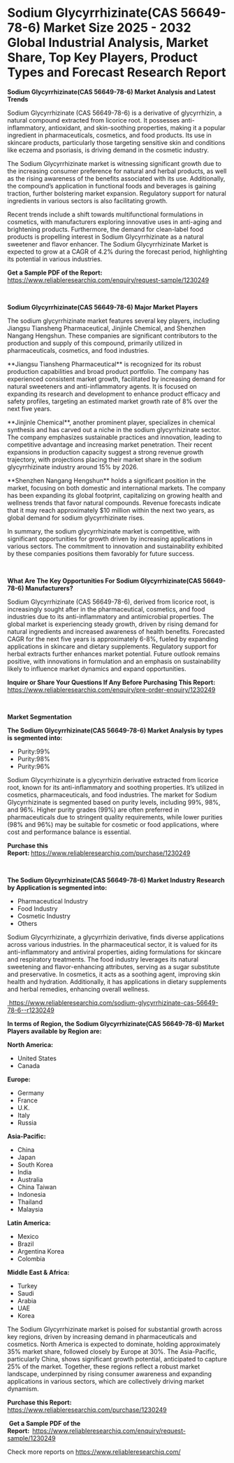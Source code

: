 <p><h1>Sodium Glycyrrhizinate(CAS 56649-78-6) Market Size 2025 - 2032 Global Industrial Analysis, Market Share, Top Key Players, Product Types and Forecast Research Report</h1></p><p><strong>Sodium Glycyrrhizinate(CAS 56649-78-6) Market Analysis and Latest Trends</strong></p>
<p><p>Sodium Glycyrrhizinate (CAS 56649-78-6) is a derivative of glycyrrhizin, a natural compound extracted from licorice root. It possesses anti-inflammatory, antioxidant, and skin-soothing properties, making it a popular ingredient in pharmaceuticals, cosmetics, and food products. Its use in skincare products, particularly those targeting sensitive skin and conditions like eczema and psoriasis, is driving demand in the cosmetic industry.</p><p>The Sodium Glycyrrhizinate market is witnessing significant growth due to the increasing consumer preference for natural and herbal products, as well as the rising awareness of the benefits associated with its use. Additionally, the compound’s application in functional foods and beverages is gaining traction, further bolstering market expansion. Regulatory support for natural ingredients in various sectors is also facilitating growth.</p><p>Recent trends include a shift towards multifunctional formulations in cosmetics, with manufacturers exploring innovative uses in anti-aging and brightening products. Furthermore, the demand for clean-label food products is propelling interest in Sodium Glycyrrhizinate as a natural sweetener and flavor enhancer. The Sodium Glycyrrhizinate Market is expected to grow at a CAGR of 4.2% during the forecast period, highlighting its potential in various industries.</p></p>
<p><strong>Get a Sample PDF of the Report:&nbsp;</strong> <a href="https://www.reliableresearchiq.com/enquiry/request-sample/1230249?utm_campaign=2282&utm_medium=2&utm_source=Github&utm_content=ia&utm_term=03042025&utm_id=sodium-glycyrrhizinatecas-56649-78-6">https://www.reliableresearchiq.com/enquiry/request-sample/1230249</a></p>
<p>&nbsp;</p>
<p><strong>Sodium Glycyrrhizinate(CAS 56649-78-6) Major Market Players</strong></p>
<p><p>The sodium glycyrrhizinate market features several key players, including Jiangsu Tiansheng Pharmaceutical, Jinjinle Chemical, and Shenzhen Nangang Hengshun. These companies are significant contributors to the production and supply of this compound, primarily utilized in pharmaceuticals, cosmetics, and food industries.</p><p>**Jiangsu Tiansheng Pharmaceutical** is recognized for its robust production capabilities and broad product portfolio. The company has experienced consistent market growth, facilitated by increasing demand for natural sweeteners and anti-inflammatory agents. It is focused on expanding its research and development to enhance product efficacy and safety profiles, targeting an estimated market growth rate of 8% over the next five years.</p><p>**Jinjinle Chemical**, another prominent player, specializes in chemical synthesis and has carved out a niche in the sodium glycyrrhizinate sector. The company emphasizes sustainable practices and innovation, leading to competitive advantage and increasing market penetration. Their recent expansions in production capacity suggest a strong revenue growth trajectory, with projections placing their market share in the sodium glycyrrhizinate industry around 15% by 2026.</p><p>**Shenzhen Nangang Hengshun** holds a significant position in the market, focusing on both domestic and international markets. The company has been expanding its global footprint, capitalizing on growing health and wellness trends that favor natural compounds. Revenue forecasts indicate that it may reach approximately $10 million within the next two years, as global demand for sodium glycyrrhizinate rises.</p><p>In summary, the sodium glycyrrhizinate market is competitive, with significant opportunities for growth driven by increasing applications in various sectors. The commitment to innovation and sustainability exhibited by these companies positions them favorably for future success.</p></p>
<p>&nbsp;</p>
<p><strong>What Are The Key Opportunities For Sodium Glycyrrhizinate(CAS 56649-78-6) Manufacturers?</strong></p>
<p><p>Sodium Glycyrrhizinate (CAS 56649-78-6), derived from licorice root, is increasingly sought after in the pharmaceutical, cosmetics, and food industries due to its anti-inflammatory and antimicrobial properties. The global market is experiencing steady growth, driven by rising demand for natural ingredients and increased awareness of health benefits. Forecasted CAGR for the next five years is approximately 6-8%, fueled by expanding applications in skincare and dietary supplements. Regulatory support for herbal extracts further enhances market potential. Future outlook remains positive, with innovations in formulation and an emphasis on sustainability likely to influence market dynamics and expand opportunities.</p></p>
<p><strong>Inquire or Share Your Questions If Any Before Purchasing This Report:</strong> <a href="https://www.reliableresearchiq.com/enquiry/pre-order-enquiry/1230249?utm_campaign=2282&utm_medium=2&utm_source=Github&utm_content=ia&utm_term=03042025&utm_id=sodium-glycyrrhizinatecas-56649-78-6">https://www.reliableresearchiq.com/enquiry/pre-order-enquiry/1230249</a></p>
<p>&nbsp;</p>
<p><strong>Market Segmentation</strong></p>
<p><strong>The Sodium Glycyrrhizinate(CAS 56649-78-6) Market Analysis by types is segmented into:</strong></p>
<p><ul><li>Purity:99%</li><li>Purity:98%</li><li>Purity:96%</li></ul></p>
<p><p>Sodium Glycyrrhizinate is a glycyrrhizin derivative extracted from licorice root, known for its anti-inflammatory and soothing properties. It’s utilized in cosmetics, pharmaceuticals, and food industries. The market for Sodium Glycyrrhizinate is segmented based on purity levels, including 99%, 98%, and 96%. Higher purity grades (99%) are often preferred in pharmaceuticals due to stringent quality requirements, while lower purities (98% and 96%) may be suitable for cosmetic or food applications, where cost and performance balance is essential.</p></p>
<p><strong>Purchase this Report:&nbsp;</strong><a href="https://www.reliableresearchiq.com/purchase/1230249?utm_campaign=2282&utm_medium=2&utm_source=Github&utm_content=ia&utm_term=03042025&utm_id=sodium-glycyrrhizinatecas-56649-78-6">https://www.reliableresearchiq.com/purchase/1230249</a></p>
<p>&nbsp;</p>
<p><strong>The Sodium Glycyrrhizinate(CAS 56649-78-6) Market Industry Research by Application is segmented into:</strong></p>
<p><ul><li>Pharmaceutical Industry</li><li>Food Industry</li><li>Cosmetic Industry</li><li>Others</li></ul></p>
<p><p>Sodium Glycyrrhizinate, a glycyrrhizin derivative, finds diverse applications across various industries. In the pharmaceutical sector, it is valued for its anti-inflammatory and antiviral properties, aiding formulations for skincare and respiratory treatments. The food industry leverages its natural sweetening and flavor-enhancing attributes, serving as a sugar substitute and preservative. In cosmetics, it acts as a soothing agent, improving skin health and hydration. Additionally, it has applications in dietary supplements and herbal remedies, enhancing overall wellness.</p></p>
<p><a href="https://www.reliableresearchiq.com/sodium-glycyrrhizinate-cas-56649-78-6--r1230249?utm_campaign=2282&utm_medium=2&utm_source=Github&utm_content=ia&utm_term=03042025&utm_id=sodium-glycyrrhizinatecas-56649-78-6">&nbsp;https://www.reliableresearchiq.com/sodium-glycyrrhizinate-cas-56649-78-6--r1230249</a></p>
<p><strong>In terms of Region, the Sodium Glycyrrhizinate(CAS 56649-78-6) Market Players available by Region are:</strong></p>
<p>
    <p> <strong> North America: </strong>
        <ul>
            <li>United States</li>
            <li>Canada</li>
        </ul>
        </p> 
    <p> <strong> Europe: </strong>
        <ul>
            <li>Germany</li>
            <li>France</li>
            <li>U.K.</li>
            <li>Italy</li>
            <li>Russia</li>
        </ul>
        </p> 
    <p> <strong> Asia-Pacific: </strong>
        <ul>
            <li>China</li>
            <li>Japan</li>
            <li>South Korea</li>
            <li>India</li>
            <li>Australia</li>
            <li>China Taiwan</li>
            <li>Indonesia</li>
            <li>Thailand</li>
            <li>Malaysia</li>
        </ul>
        </p> 
    <p> <strong> Latin America: </strong>
        <ul>
            <li>Mexico</li>
            <li>Brazil</li>
            <li>Argentina Korea</li>
            <li>Colombia</li>
        </ul>
        </p> 
    <p> <strong> Middle East & Africa: </strong>
        <ul>
            <li>Turkey</li>
            <li>Saudi</li>
            <li>Arabia</li>
            <li>UAE</li>
            <li>Korea</li>
        </ul>
    </p>
    </p>
<p><p>The Sodium Glycyrrhizinate market is poised for substantial growth across key regions, driven by increasing demand in pharmaceuticals and cosmetics. North America is expected to dominate, holding approximately 35% market share, followed closely by Europe at 30%. The Asia-Pacific, particularly China, shows significant growth potential, anticipated to capture 25% of the market. Together, these regions reflect a robust market landscape, underpinned by rising consumer awareness and expanding applications in various sectors, which are collectively driving market dynamism.</p></p>
<p><strong>Purchase this Report: </strong><a href="https://www.reliableresearchiq.com/purchase/1230249?utm_campaign=2282&utm_medium=2&utm_source=Github&utm_content=ia&utm_term=03042025&utm_id=sodium-glycyrrhizinatecas-56649-78-6">https://www.reliableresearchiq.com/purchase/1230249</a></p>
<p>&nbsp;<strong>Get a Sample PDF of the Report:&nbsp;&nbsp;</strong><a href="https://www.reliableresearchiq.com/enquiry/request-sample/1230249?utm_campaign=2282&utm_medium=2&utm_source=Github&utm_content=ia&utm_term=03042025&utm_id=sodium-glycyrrhizinatecas-56649-78-6">https://www.reliableresearchiq.com/enquiry/request-sample/1230249</a></p>
<p><strong></strong></p>
<p>Check more reports on <a href="https://www.reliableresearchiq.com/?utm_campaign=2282&utm_medium=2&utm_source=Github&utm_content=ia&utm_term=03042025&utm_id=sodium-glycyrrhizinatecas-56649-78-6">https://www.reliableresearchiq.com/</a></p>